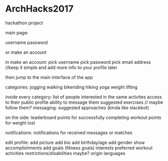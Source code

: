 # ArchHacks2017
hackathon project


main page:

username
password

or make an account

in make an account:	pick username
			pick password
			pick email address
			//keep it simple and add more info to your profile later

then jump to the main interface of the app

categories:
		jogging
		walking
		bikeriding
		hiking
		yoga
		weight lifting

inside every category:
			list of people interested in the same activites
			access to their public profile
			ability to message them
			suggested exercises
			// maybe follow them?
messaging:
		suggested approaches (kinda like slackbot)


on the side:
		leaderboard
		points for successfully completing workout
		points for weight lost
		




notifications:
		notifications for received messages or matches


edit profile:
		add picture
		add bio
		add birthday/age
		add gender
		show accomplishments
		add goals (fitness goals)
		interests
		preferred workout activities
		restrictions/disabilities maybe?
		origin
		languages
		


